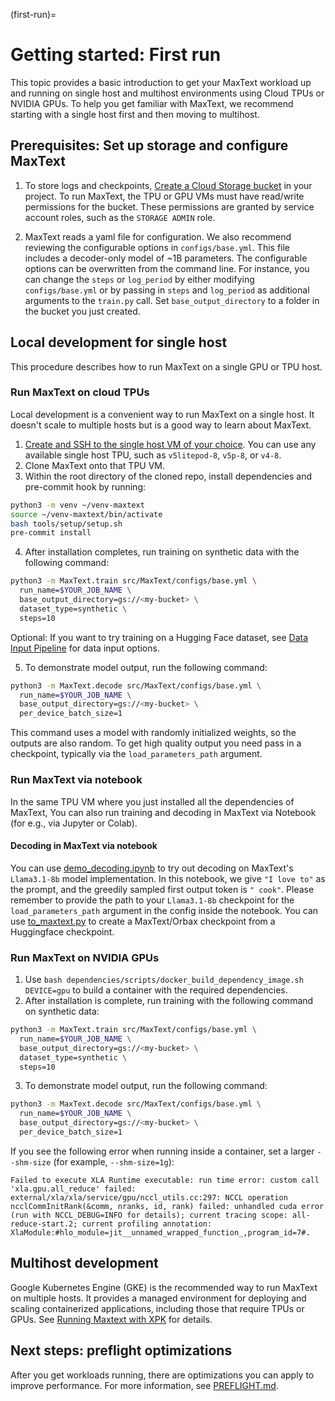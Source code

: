 <!--
 Copyright 2024 Google LLC

 Licensed under the Apache License, Version 2.0 (the "License");
 you may not use this file except in compliance with the License.
 You may obtain a copy of the License at

      https://www.apache.org/licenses/LICENSE-2.0

 Unless required by applicable law or agreed to in writing, software
 distributed under the License is distributed on an "AS IS" BASIS,
 WITHOUT WARRANTIES OR CONDITIONS OF ANY KIND, either express or implied.
 See the License for the specific language governing permissions and
 limitations under the License.
 -->

(first-run)=
# Getting started: First run

This topic provides a basic introduction to get your MaxText workload up and running on single host and multihost environments using Cloud TPUs or NVIDIA GPUs. To help you get familiar with MaxText, we recommend starting with a single host first and then moving to multihost.

## Prerequisites: Set up storage and configure MaxText
1. To store logs and checkpoints, [Create a Cloud Storage bucket](https://cloud.google.com/storage/docs/creating-buckets) in your project. To run MaxText, the TPU or GPU VMs must have read/write permissions for the bucket. These permissions are granted by service account roles, such as the `STORAGE ADMIN` role.

2. MaxText reads a yaml file for configuration. We also recommend reviewing the configurable options in `configs/base.yml`. This file includes a decoder-only model of ~1B parameters. The configurable options can be overwritten from the command line. For instance, you can change the `steps` or `log_period` by either modifying `configs/base.yml` or by passing in `steps` and `log_period` as additional arguments to the `train.py` call. Set `base_output_directory` to a folder in the bucket you just created.

## Local development for single host
This procedure describes how to run MaxText on a single GPU or TPU host.

### Run MaxText on cloud TPUs
Local development is a convenient way to run MaxText on a single host. It doesn't scale to
multiple hosts but is a good way to learn about MaxText.

1. [Create and SSH to the single host VM of your choice](https://cloud.google.com/tpu/docs/managing-tpus-tpu-vm). You can use any available single host TPU, such as `v5litepod-8`, `v5p-8`, or `v4-8`.
2. Clone MaxText onto that TPU VM.
3. Within the root directory of the cloned repo, install dependencies and pre-commit hook by running:
```sh
python3 -m venv ~/venv-maxtext
source ~/venv-maxtext/bin/activate
bash tools/setup/setup.sh
pre-commit install
```
4. After installation completes, run training on synthetic data with the following command:
```sh
python3 -m MaxText.train src/MaxText/configs/base.yml \
  run_name=$YOUR_JOB_NAME \
  base_output_directory=gs://<my-bucket> \
  dataset_type=synthetic \
  steps=10
```
Optional: If you want to try training on a Hugging Face dataset, see [Data Input Pipeline](data-input-pipeline) for data input options.

5. To demonstrate model output, run the following command:
```sh
python3 -m MaxText.decode src/MaxText/configs/base.yml \
  run_name=$YOUR_JOB_NAME \
  base_output_directory=gs://<my-bucket> \
  per_device_batch_size=1
```
This command uses a model with randomly initialized weights, so the outputs are also random. To get high quality output you need pass in a checkpoint, typically via the `load_parameters_path` argument.


### Run MaxText via notebook
In the same TPU VM where you just installed all the dependencies of MaxText, You can also run training and decoding in MaxText via Notebook (for e.g., via Jupyter or Colab). 

#### Decoding in MaxText via notebook
You can use [demo_decoding.ipynb](https://github.com/AI-Hypercomputer/maxtext/blob/main/src/MaxText/examples/demo_decoding.ipynb) to try out decoding on MaxText's `Llama3.1-8b` model implementation. In this notebook, we give `"I love to"` as the prompt, and the greedily sampled first output token is `" cook"`. Please remember to provide the path to your `Llama3.1-8b` checkpoint for the `load_parameters_path` argument in the config inside the notebook. You can use [to_maxtext.py](https://github.com/AI-Hypercomputer/maxtext/blob/main/src/MaxText/utils/ckpt_conversion/to_maxtext.py) to create a MaxText/Orbax checkpoint from a Huggingface checkpoint.

### Run MaxText on NVIDIA GPUs
1. Use `bash dependencies/scripts/docker_build_dependency_image.sh DEVICE=gpu` to build a container with the required dependencies.
2. After installation is complete, run training with the following command on synthetic data:
```sh
python3 -m MaxText.train src/MaxText/configs/base.yml \
  run_name=$YOUR_JOB_NAME \
  base_output_directory=gs://<my-bucket> \
  dataset_type=synthetic \
  steps=10  
```

3. To demonstrate model output, run the following command: 
```sh
python3 -m MaxText.decode src/MaxText/configs/base.yml \
  run_name=$YOUR_JOB_NAME \
  base_output_directory=gs://<my-bucket> \
  per_device_batch_size=1  
```

If you see the following error when running inside a container, set a larger `--shm-size` (for example, `--shm-size=1g`):
```
Failed to execute XLA Runtime executable: run time error: custom call 'xla.gpu.all_reduce' failed: external/xla/xla/service/gpu/nccl_utils.cc:297: NCCL operation ncclCommInitRank(&comm, nranks, id, rank) failed: unhandled cuda error (run with NCCL_DEBUG=INFO for details); current tracing scope: all-reduce-start.2; current profiling annotation: XlaModule:#hlo_module=jit__unnamed_wrapped_function_,program_id=7#.
```

## Multihost development

Google Kubernetes Engine (GKE) is the recommended way to run MaxText on multiple hosts. It provides a managed environment for deploying and scaling containerized applications, including those that require TPUs or GPUs. See [Running Maxtext with XPK](run-xpk) for details.

## Next steps: preflight optimizations

After you get workloads running, there are optimizations you can apply to improve performance. For more information, see [PREFLIGHT.md](https://github.com/google/maxtext/blob/main/PREFLIGHT.md).
